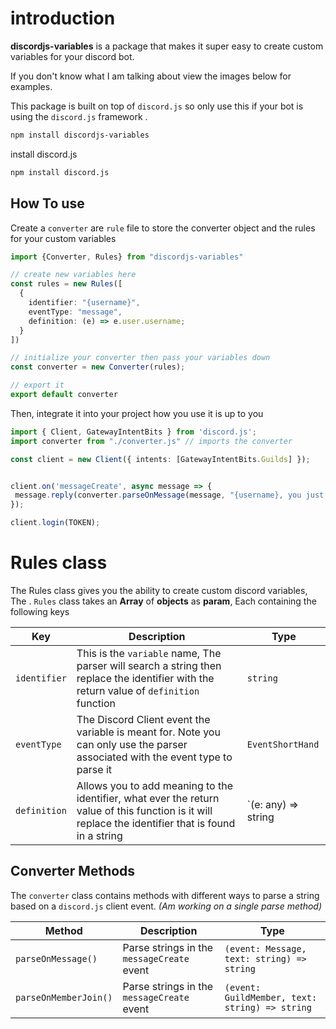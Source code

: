 # introduction

 **discordjs-variables** is a package that makes it super easy to create custom variables for your discord bot. 

If you don't know what I am talking about view the images below for examples.

 This package is built on top of `discord.js` so only use this if your bot is using the `discord.js` framework .


```bash
npm install discordjs-variables
```
install discord.js

```bash
npm install discord.js
```

## How To use

Create a `converter` are `rule` file to store the converter object and the rules for your custom variables

```ts
import {Converter, Rules} from "discordjs-variables"

// create new variables here
const rules = new Rules([
  { 
    identifier: "{username}",  
    eventType: "message",
    definition: (e) => e.user.username;
  }
])

// initialize your converter then pass your variables down
const converter = new Converter(rules);

// export it
export default converter
```


Then, integrate it into your project how you use it is up to you

```ts
import { Client, GatewayIntentBits } from 'discord.js';
import converter from "./converter.js" // imports the converter

const client = new Client({ intents: [GatewayIntentBits.Guilds] });


client.on('messageCreate', async message => {
 message.reply(converter.parseOnMessage(message, "{username}, you just send a message "))  // JackWilder, you just send a message
});

client.login(TOKEN);
```


# Rules class
The Rules class gives you the ability to create custom discord variables, The . `Rules` class takes an **Array** of **objects** as **param**, Each containing   the following keys 
 
| Key | Description | Type | 
|--|--| -- |
|  `identifier` |  This is the `variable` name, The parser will search a string then replace the identifier with the return value of `definition` function | `string` |
| `eventType`  | The Discord Client event the variable is meant for. Note you can only use the parser associated with the event type to parse it |  `EventShortHand`|
| `definition`| Allows you to add meaning to the identifier, what ever the return value of this function is it will replace the identifier that is found in a string|`(e: any) => string | number`|

## Converter Methods

The `converter` class  contains methods with different ways to parse a string based on a `discord.js` client event. *(Am working on a single parse method)*

| **Method**| **Description** | **Type**| 
|--|--|--| 
| `parseOnMessage()` | Parse strings in the `messageCreate` event  | `(event: Message, text: string) => string` | 
| `parseOnMemberJoin()` | Parse strings in the `messageCreate` event  | `(event: GuildMember, text: string) => string` | 



